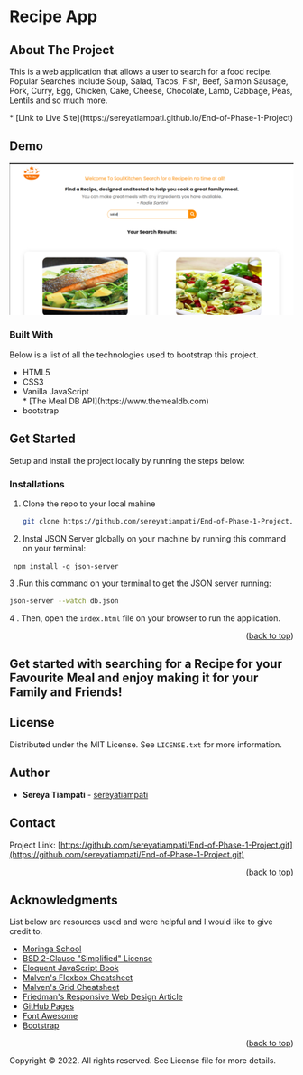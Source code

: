 # Recipe App
<h2> About The Project</h2>
<p>This is a web application that allows a user to search for a food recipe. Popular Searches include Soup, Salad, Tacos, Fish, Beef, Salmon Sausage, Pork, Curry, Egg, Chicken, Cake, Cheese, Chocolate, Lamb, Cabbage, Peas, Lentils and so much more.</p>
* [Link to Live Site](https://sereyatiampati.github.io/End-of-Phase-1-Project)

<h2>Demo</h2>
<p><img src="images/demo.png" alt="Recipe app demo image" style=""></p>

<h3>Built With</h3>
Below is a list of all the technologies used to bootstrap this project.
<ul>
<li> HTML5</li>
<li> CSS3</li>
<li> Vanilla JavaScript</li>
* [The Meal DB API](https://www.themealdb.com)
<li> bootstrap</li>
</ul>

<h2> Get Started</h2>
Setup and install the project locally by running the steps below:

### Installations

1. Clone the repo to your local mahine
   ```sh
   git clone https://github.com/sereyatiampati/End-of-Phase-1-Project.git
   ```

2. Instal JSON Server globally on your machine by running this command on your terminal:

<code>  npm install -g json-server</code>

3 .Run this command on your terminal to get the JSON server running:

```sh
json-server --watch db.json
```


4 . Then, open the `index.html` file on your browser to run the application.

<p align="right">(<a href="#readme-top">back to top</a>)</p>

## Get started with searching for a Recipe for your Favourite Meal and enjoy making it for your Family and Friends!

## License

Distributed under the MIT License. See `LICENSE.txt` for more information.

## Author
* **Sereya Tiampati** - [sereyatiampati](https://github.com/sereyatiampati)

## Contact
Project Link: [https://github.com/sereyatiampati/End-of-Phase-1-Project.git](https://github.com/sereyatiampati/End-of-Phase-1-Project.git)

<p align="right">(<a href="#readme-top">back to top</a>)</p>

## Acknowledgments

List below are resources used and were helpful and I would like to give credit to.

* [Moringa School](https://moringaschool.com/)
* [BSD 2-Clause "Simplified" License](https://opensource.org/licenses/BSD-2-Clause)
* [Eloquent JavaScript Book](https://eloquentjavascript.net/)
* [Malven's Flexbox Cheatsheet](https://flexbox.malven.co/)
* [Malven's Grid Cheatsheet](https://grid.malven.co/)
* [Friedman's Responsive Web Design Article](https://www.smashingmagazine.com/2011/01/guidelines-for-responsive-web-design/)
* [GitHub Pages](https://pages.github.com)
* [Font Awesome](https://fontawesome.com)
* [Bootstrap](https://getbootstrap.com/)


<p align="right">(<a href="#readme-top">back to top</a>)</p>


Copyright © 2022. All rights reserved. See License file for more details.
